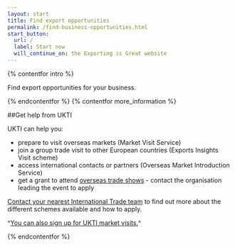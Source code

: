 ```yaml
---
layout: start
title: Find export opportunities
permalink: /find-business-opportunities.html
start_button:
  url: /
  label: Start now
  will_continue_on: the Exporting is Great website
---
```

{% contentfor intro %}

Find export opportunities for your business.

{% endcontentfor %}
{% contentfor more_information %}

##Get help from UKTI

UKTI can help you:

- prepare to visit overseas markets (Market Visit Service)
- join a group trade visit to other European countries (Exports Insights Visit scheme)
- access international contacts or partners (Overseas Market Introduction Service)
- get a grant to attend [overseas trade shows](/government/uploads/system/uploads/attachment_data/file/482753/TAP_Programme_2015-16_full_year_03_Dec_2015.xlsx) - contact the organisation leading the event to apply

[Contact your nearest International Trade team](http://www.uktiofficefinder.ukti.gov.uk/contactSearch.html) to find out more about the different schemes available and how to apply. 

^[You can also sign up for UKTI market visits.](https://www.events.ukti.gov.uk)^

{% endcontentfor %}
